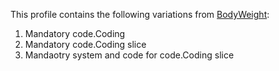 This profile contains the following variations from [BodyWeight](http://hl7.org/fhir/STU3/StructureDefinition/bodyweight):

1. Mandatory code.Coding
1. Mandatory code.Coding slice 
1. Mandaotry system and code for code.Coding slice